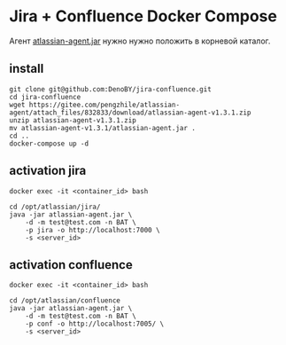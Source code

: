 # Jira + Confluence Docker Compose

Агент [atlassian-agent.jar](https://gitee.com/pengzhile/atlassian-agent/releases) нужно нужно положить в корневой каталог.

## install
```
git clone git@github.com:DenoBY/jira-confluence.git
cd jira-confluence
wget https://gitee.com/pengzhile/atlassian-agent/attach_files/832833/download/atlassian-agent-v1.3.1.zip
unzip atlassian-agent-v1.3.1.zip
mv atlassian-agent-v1.3.1/atlassian-agent.jar .
cd ..
docker-compose up -d 
```

## activation jira
```
docker exec -it <container_id> bash

cd /opt/atlassian/jira/
java -jar atlassian-agent.jar \
	-d -m test@test.com -n BAT \
  	-p jira -o http://localhost:7000 \
  	-s <server_id>
```

## activation confluence
```
docker exec -it <container_id> bash

cd /opt/atlassian/confluence
java -jar atlassian-agent.jar \
	-d -m test@test.com -n BAT \
  	-p conf -o http://localhost:7005/ \
  	-s <server_id>
```